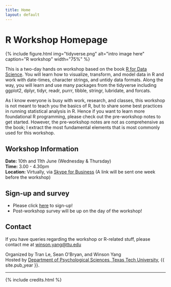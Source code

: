 ```yaml
---
title: Home
layout: default
---
```


# R Workshop Homepage

{% include figure.html img="tidyverse.png" alt="intro image here" caption="R workshop" width="75%" %}

This is a two-day hands on workshop based on the book [R for Data Science](http://r4ds.had.co.nz/). You will learn how to visualize, transform, and model data in R and work with date-times, character strings, and untidy data formats. Along the way, you will learn and use many packages from the tidyverse including ggplot2, dplyr, tidyr, readr, purrr, tibble, stringr, lubridate, and forcats.

As I know everyone is busy with work, research, and classes, this workshop is not meant to teach you the basics of R, but to share some best practices in running statistical analysis in R. Hence if you want to learn more foundational R programming, please check out the pre-workshop notes to get started. However, the pre-workshop notes are not as comprehensive as the book; I extract the most fundamental elements that is most commonly used for this workshop.

## Workshop Information

**Date:** 10th and 11th June (Wednesday & Thursday)  
**Time:** 3.00 - 4.30pm  
**Location:** Virtually, via [Skype for Business](http://www.depts.ttu.edu/telecom/sfb/index.php) (A link will be sent one week before the workshop)


## Sign-up and survey

* Please click [here](https://ttupsych.az1.qualtrics.com/jfe/form/SV_09hJlzsRkQk8jHL) to sign-up!
* Post-workshop survey will be up on the day of the workshop!


## Contact
If you have queries regarding the workshop or R-related stuff, please contact me at winson.yang@ttu.edu

Organized by Tran Le, Sean O'Bryan, and Winson Yang  
Hosted by [Department of Psychological Sciences, Texas Tech University](http://www.depts.ttu.edu/psy/), {{ site.pub_year }}.

------

{% include credits.html %}
